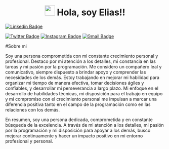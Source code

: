 <h1 align="center"><img src="https://media.giphy.com/media/hvRJCLFzcasrR4ia7z/giphy.gif" width="32px"> Hola, soy Elias!!</h1></img>

[![Linkedin Badge](https://img.shields.io/badge/-EliasChanquia-blue?style=flat&logo=Linkedin&logoColor=white&link=https://linkedin.com/in/eliaschanquia/)](https://www.linkedin.com/in/eliaschanquia/)
<!-- [![Website Badge](https://img.shields.io/badge/-jessicalim.me-47CCCC?style=flat&logo=Google-Chrome&logoColor=white&link=https://jessicalim.me)](https://jessicalim.me) -->
[![Twitter Badge](https://img.shields.io/badge/-@__jesslim-1ca0f1?style=flat&labelColor=1ca0f1&logo=twitter&logoColor=white&link=https://twitter.com/_jesslim)](https://twitter.com/_jesslim)
[![Instagram Badge](https://img.shields.io/badge/-@jlim__slam-purple?style=flat&logo=instagram&logoColor=white&link=https://instagram.com/jlim_slam/)](https://instagram.com/jlim_slam)
[![Gmail Badge](https://img.shields.io/badge/-jessicalim813-c14438?style=flat&logo=Gmail&logoColor=white&link=mailto:jessicalim813@gmail.com)](mailto:jessicalim813@gmail.com)


#Sobre mi

Soy una persona comprometida con mi constante crecimiento personal y profesional. Destaco por mi atención a los detalles, mi constancia en las tareas y mi pasión por la programación. Me considero un compañero leal y comunicativo, siempre dispuesto a brindar apoyo y comprender las necesidades de los demás. Estoy trabajando en mejorar mi habilidad para organizar mi tiempo de manera efectiva, tomar decisiones ágiles y confiables, y desarrollar mi perseverancia a largo plazo. Mi enfoque en el desarrollo de habilidades técnicas, mi disposición para el trabajo en equipo y mi compromiso con el crecimiento personal me impulsan a marcar una diferencia positiva tanto en el campo de la programación como en las relaciones con los demás.

En resumen, soy una persona dedicada, comprometida y en constante búsqueda de la excelencia. A través de mi atención a los detalles, mi pasión por la programación y mi disposición para apoyar a los demás, busco mejorar continuamente y hacer un impacto positivo en mi entorno profesional y personal.

